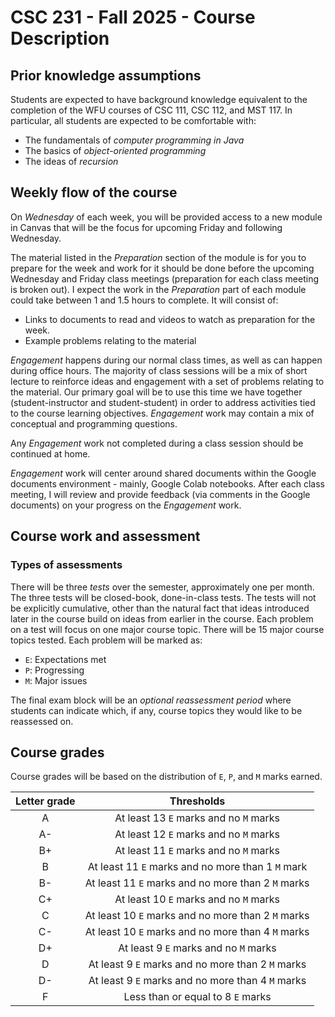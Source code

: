 # CSC 231 - Fall 2025 - Course Description

## Prior knowledge assumptions

Students are expected to have background knowledge equivalent to the completion of the WFU courses of CSC 111, CSC 112, and MST 117.  In particular, all students are expected to be comfortable with:

* The fundamentals of *computer programming in Java*
* The basics of *object-oriented programming*
* The ideas of *recursion*


## Weekly flow of the course

On *Wednesday* of each week, you will be provided access to a new module in Canvas that will be the focus for upcoming Friday and following Wednesday.  

The material listed in the *Preparation* section of the module is for you to prepare for the week and work for it should be done before the upcoming Wednesday and Friday class meetings (preparation for each class meeting is broken out). I expect the work in the *Preparation* part of each module could take between 1 and 1.5 hours to complete. It will consist of:

* Links to documents to read and videos to watch as preparation for the week.
* Example problems relating to the material

*Engagement* happens during our normal class times, as well as can happen during office hours. The majority of class sessions will be a mix of short lecture to reinforce ideas and engagement with a set of problems relating to the material. Our primary goal will be to use this time we have together (student-instructor and student-student) in order to address activities tied to the course learning objectives. 
*Engagement* work may contain a mix of conceptual and programming questions.

Any *Engagement* work not completed during a class session should be continued at home. 

*Engagement* work will center around shared documents within the Google documents environment - mainly, Google Colab notebooks. After each class meeting, I will review and provide feedback (via comments in the Google documents) on your progress on the *Engagement* work.

## Course work and assessment

### Types of assessments

There will be three *tests* over the semester, approximately one per month. The three tests will be closed-book, done-in-class tests.  The tests will not be explicitly cumulative, other than the natural fact that ideas introduced later in the course build on ideas from earlier in the course.
Each problem on a test will focus on one major course topic. There will be 15 major course topics tested. Each problem will be marked as:

* `E`: Expectations met
* `P`: Progressing
* `M`: Major issues

The final exam block will be an *optional reassessment period* where students can indicate which, if any, course topics they would like to be reassessed on.

## Course grades

Course grades will be based on the distribution of `E`, `P`, and `M` marks earned.

| Letter grade | Thresholds |
|:--:|:--:|
| A  | At least 13 `E` marks and no `M` marks |
| A- | At least 12 `E` marks and no `M` marks |
| B+ | At least 11 `E` marks and no `M` marks |
| B  | At least 11 `E` marks and no more than 1 `M` mark |
| B- | At least 11 `E` marks and no more than 2 `M` marks |
| C+ | At least 10 `E` marks and no `M` marks |
| C  | At least 10 `E` marks and no more than 2 `M` marks |
| C- | At least 10 `E` marks and no more than 4 `M` marks |
| D+ | At least 9 `E` marks and no `M` marks |
| D  | At least 9 `E` marks and no more than 2 `M` marks |
| D- | At least 9 `E` marks and no more than 4 `M` marks |
| F  | Less than or equal to 8 `E` marks |
